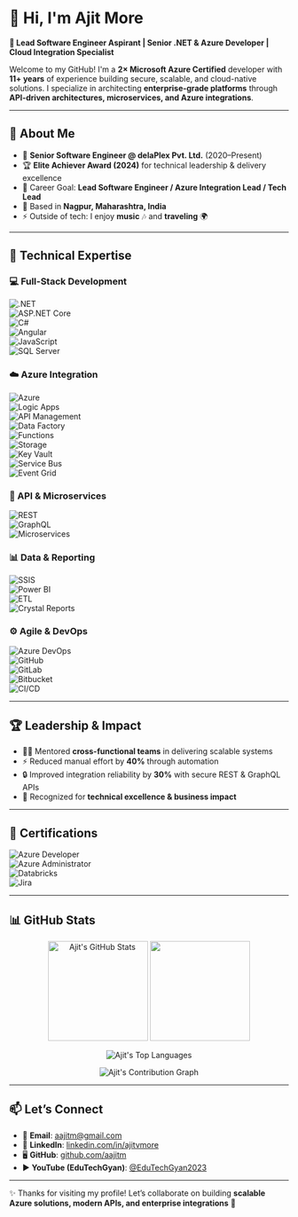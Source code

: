 # 👋 Hi, I'm Ajit More  

**🚀 Lead Software Engineer Aspirant | Senior .NET & Azure Developer | Cloud Integration Specialist**  

Welcome to my GitHub! I'm a **2× Microsoft Azure Certified** developer with **11+ years** of experience building secure, scalable, and cloud-native solutions. I specialize in architecting **enterprise-grade platforms** through **API-driven architectures, microservices, and Azure integrations**.  

---

## 🌟 About Me  

- 💼 **Senior Software Engineer @ delaPlex Pvt. Ltd.** (2020–Present)  
- 🏆 **Elite Achiever Award (2024)** for technical leadership & delivery excellence  
- 🎯 Career Goal: **Lead Software Engineer / Azure Integration Lead / Tech Lead**  
- 📍 Based in **Nagpur, Maharashtra, India**  
- ⚡ Outside of tech: I enjoy **music** 🎶 and **traveling** 🌍  

---

## 🔑 Technical Expertise  

### 💻 Full-Stack Development  
![.NET](https://img.shields.io/badge/.NET-512BD4?logo=dotnet&logoColor=white)  
![ASP.NET Core](https://img.shields.io/badge/ASP.NET%20Core-5C2D91?logo=dotnet&logoColor=white)  
![C#](https://img.shields.io/badge/C%23-239120?logo=c-sharp&logoColor=white)  
![Angular](https://img.shields.io/badge/Angular-DD0031?logo=angular&logoColor=white)  
![JavaScript](https://img.shields.io/badge/JavaScript-F7DF1E?logo=javascript&logoColor=black)  
![SQL Server](https://img.shields.io/badge/SQL%20Server-CC2927?logo=microsoft-sql-server&logoColor=white)  

### ☁️ Azure Integration  
![Azure](https://img.shields.io/badge/Azure-0078D4?logo=microsoft-azure&logoColor=white)  
![Logic Apps](https://img.shields.io/badge/Azure%20Logic%20Apps-0078D4?logo=microsoft-azure&logoColor=white)  
![API Management](https://img.shields.io/badge/Azure%20APIM-0078D4?logo=microsoft-azure&logoColor=white)  
![Data Factory](https://img.shields.io/badge/Azure%20Data%20Factory-0078D4?logo=microsoft-azure&logoColor=white)  
![Functions](https://img.shields.io/badge/Azure%20Functions-0062AD?logo=azure-functions&logoColor=yellow)  
![Storage](https://img.shields.io/badge/Azure%20Storage-0078D4?logo=microsoft-azure&logoColor=white)  
![Key Vault](https://img.shields.io/badge/Azure%20Key%20Vault-0078D4?logo=microsoft-azure&logoColor=white)  
![Service Bus](https://img.shields.io/badge/Azure%20Service%20Bus-0078D4?logo=microsoft-azure&logoColor=white)  
![Event Grid](https://img.shields.io/badge/Azure%20Event%20Grid-0078D4?logo=microsoft-azure&logoColor=white)  

### 🔗 API & Microservices  
![REST](https://img.shields.io/badge/REST-02569B?logo=swagger&logoColor=white)  
![GraphQL](https://img.shields.io/badge/GraphQL-E10098?logo=graphql&logoColor=white)  
![Microservices](https://img.shields.io/badge/Microservices-FF6F00?logo=apache-kafka&logoColor=white)  

### 📊 Data & Reporting  
![SSIS](https://img.shields.io/badge/SSIS-0078D4?logo=microsoft-sql-server&logoColor=white)  
![Power BI](https://img.shields.io/badge/Power%20BI-F2C811?logo=power-bi&logoColor=black)  
![ETL](https://img.shields.io/badge/ETL-Pipelines-blue)  
![Crystal Reports](https://img.shields.io/badge/Crystal%20Reports-003366?logo=sap&logoColor=white)  

### ⚙️ Agile & DevOps  
![Azure DevOps](https://img.shields.io/badge/Azure%20DevOps-0078D7?logo=azure-devops&logoColor=white)  
![GitHub](https://img.shields.io/badge/GitHub-181717?logo=github&logoColor=white)  
![GitLab](https://img.shields.io/badge/GitLab-FC6D26?logo=gitlab&logoColor=white)  
![Bitbucket](https://img.shields.io/badge/Bitbucket-0052CC?logo=bitbucket&logoColor=white)  
![CI/CD](https://img.shields.io/badge/CI%2FCD-A42E2B?logo=jenkins&logoColor=white)  

---

## 🏆 Leadership & Impact  

- 👨‍🏫 Mentored **cross-functional teams** in delivering scalable systems  
- ⚡ Reduced manual effort by **40%** through automation  
- 🔒 Improved integration reliability by **30%** with secure REST & GraphQL APIs  
- 🌟 Recognized for **technical excellence & business impact**  

---

## 📜 Certifications  

![Azure Developer](https://img.shields.io/badge/Microsoft%20Certified-Azure%20Developer-0078D4?logo=microsoft-azure&logoColor=white)  
![Azure Administrator](https://img.shields.io/badge/Microsoft%20Certified-Azure%20Administrator-0078D4?logo=microsoft-azure&logoColor=white)  
![Databricks](https://img.shields.io/badge/Databricks-Lakehouse%20Fundamentals-orange?logo=databricks)  
![Jira](https://img.shields.io/badge/Jira-Fundamentals-blue?logo=jira&logoColor=white)  

---

## 📊 GitHub Stats  

<p align="center">
  <img src="https://github-readme-stats.vercel.app/api?username=aajitm&show_icons=true&theme=tokyonight" alt="Ajit's GitHub Stats" height="180px"/>
  <img src="https://streak-stats.demolab.com?user=aajitm&theme=tokyonight&hide_border=false" height="180px"/>
</p>

<p align="center">
  <img src="https://github-readme-stats.vercel.app/api/top-langs/?username=aajitm&layout=compact&theme=tokyonight" alt="Ajit's Top Languages"/>
</p>  

<p align="center">
  <img src="https://github-readme-activity-graph.vercel.app/graph?username=aajitm&theme=tokyo-night&hide_border=false" alt="Ajit's Contribution Graph"/>
</p>

---

## 📫 Let’s Connect  

- 📧 **Email**: [aajitm@gmail.com](mailto:aajitm@gmail.com)  
- 🔗 **LinkedIn**: [linkedin.com/in/ajitvmore](https://www.linkedin.com/in/ajitvmore)  
- 🖥️ **GitHub**: [github.com/aajitm](https://github.com/aajitm)  
- ▶️ **YouTube (EduTechGyan)**: [@EduTechGyan2023](https://www.youtube.com/@EduTechGyan2023)  

---

✨ Thanks for visiting my profile! Let’s collaborate on building **scalable Azure solutions, modern APIs, and enterprise integrations** 🚀  

